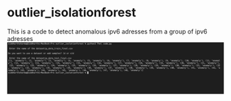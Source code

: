 # outlier_isolationforest
This is a code to detect anomalous ipv6 adresses from a group of ipv6 adresses
![terminal screenshot](./terminal_screenshot.png)